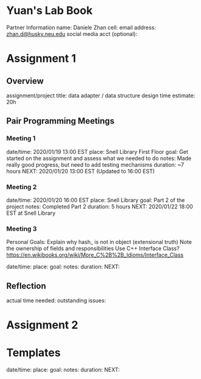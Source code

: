 # Yuan's Lab Book


Partner Information
name: Daniele Zhan
cell:
email address: zhan.d@husky.neu.edu
social media acct (optional):


# Assignment 1
## Overview
assignment/project title: data adapter / data structure design
time estimate: 20h

## Pair Programming Meetings
### Meeting 1
date/time: 2020/01/19 13:00 EST
place: Snell Library First Floor
goal: Get started on the assignment and assess what we needed to do
notes: Made really good progress, but need to add testing mechanisms
duration: ~7 hours
NEXT: 2020/01/20 13:00 EST (Updated to 16:00 EST)


### Meeting 2
date/time: 2020/01/20 16:00 EST
place: Snell Library
goal: Part 2 of the project
notes: Completed Part 2
duration: 5 hours
NEXT: 2020/01/22 18:00 EST at Snell Library

### Meeting 3
Personal Goals: Explain why hash\_ is not in object (extensional truth)
		Note the ownership of fields and responsibilities
		Use C++ Interface Class?
			https://en.wikibooks.org/wiki/More_C%2B%2B_Idioms/Interface_Class


date/time:
place:
goal:
notes:
duration:
NEXT: 













## Reflection
actual time needed:
outstanding issues:





# Assignment 2





# Templates
date/time:
place:
goal:
notes:
duration:
NEXT: 
